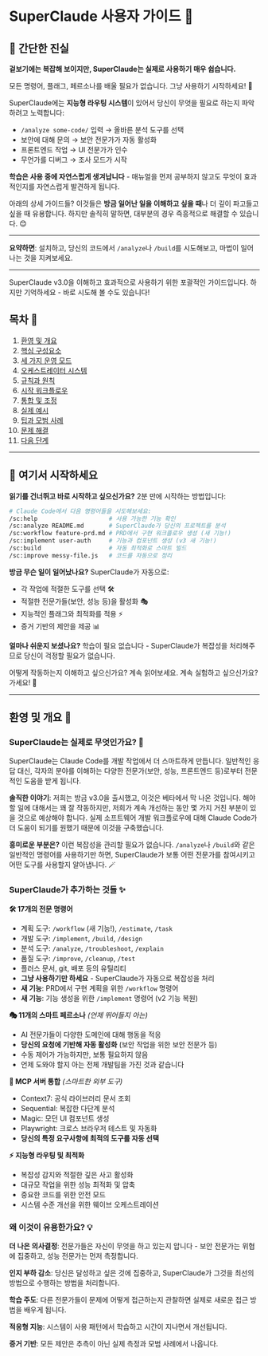# SuperClaude 사용자 가이드 🚀

## 🎯 간단한 진실

**겉보기에는 복잡해 보이지만, SuperClaude는 실제로 사용하기 매우 쉽습니다.**

모든 명령어, 플래그, 페르소나를 배울 필요가 없습니다. 그냥 사용하기 시작하세요! 🎈

SuperClaude에는 **지능형 라우팅 시스템**이 있어서 당신이 무엇을 필요로 하는지 파악하려고 노력합니다:
- `/analyze some-code/` 입력 → 올바른 분석 도구를 선택
- 보안에 대해 문의 → 보안 전문가가 자동 활성화
- 프론트엔드 작업 → UI 전문가가 인수
- 무언가를 디버그 → 조사 모드가 시작

**학습은 사용 중에 자연스럽게 생겨납니다** - 매뉴얼을 먼저 공부하지 않고도 무엇이 효과적인지를 자연스럽게 발견하게 됩니다.

아래의 상세 가이드들? 이것들은 **방금 일어난 일을 이해하고 싶을 때**나 더 깊이 파고들고 싶을 때 유용합니다. 하지만 솔직히 말하면, 대부분의 경우 즉흥적으로 해결할 수 있습니다. 😊

---

**요약하면**: 설치하고, 당신의 코드에서 `/analyze`나 `/build`를 시도해보고, 마법이 일어나는 것을 지켜보세요.

---

SuperClaude v3.0을 이해하고 효과적으로 사용하기 위한 포괄적인 가이드입니다. 하지만 기억하세요 - 바로 시도해 볼 수도 있습니다!

## 목차 📖

1. [환영 및 개요](#환영-및-개요-)
2. [핵심 구성요소](#핵심-구성요소-)
3. [세 가지 운영 모드](#세-가지-운영-모드-)
4. [오케스트레이터 시스템](#오케스트레이터-시스템-)
5. [규칙과 원칙](#규칙과-원칙-)
6. [시작 워크플로우](#시작-워크플로우-)
7. [통합 및 조정](#통합-및-조정-)
8. [실제 예시](#실제-예시-)
9. [팁과 모범 사례](#팁과-모범-사례-)
10. [문제 해결](#문제-해결--일반적인-문제들-)
11. [다음 단계](#다음-단계-)

---

## 🚀 여기서 시작하세요

**읽기를 건너뛰고 바로 시작하고 싶으신가요?** 2분 만에 시작하는 방법입니다:

```bash
# Claude Code에서 다음 명령어들을 시도해보세요:
/sc:help                    # 사용 가능한 기능 확인
/sc:analyze README.md       # SuperClaude가 당신의 프로젝트를 분석
/sc:workflow feature-prd.md # PRD에서 구현 워크플로우 생성 (새 기능!)
/sc:implement user-auth     # 기능과 컴포넌트 생성 (v3 새 기능!)
/sc:build                   # 자동 최적화로 스마트 빌드
/sc:improve messy-file.js   # 코드를 자동으로 정리
```

**방금 무슨 일이 일어났나요?** SuperClaude가 자동으로:
- 각 작업에 적절한 도구를 선택 🛠️
- 적절한 전문가들(보안, 성능 등)을 활성화 🎭
- 지능적인 플래그와 최적화를 적용 ⚡
- 증거 기반의 제안을 제공 📊

**얼마나 쉬운지 보셨나요?** 학습이 필요 없습니다 - SuperClaude가 복잡성을 처리해주므로 당신이 걱정할 필요가 없습니다.

어떻게 작동하는지 이해하고 싶으신가요? 계속 읽어보세요. 계속 실험하고 싶으신가요? 가세요! 🎯

---

## 환영 및 개요 👋

### SuperClaude는 실제로 무엇인가요? 🤔

SuperClaude는 Claude Code를 개발 작업에서 더 스마트하게 만듭니다. 일반적인 응답 대신, 각자의 분야를 이해하는 다양한 전문가(보안, 성능, 프론트엔드 등)로부터 전문적인 도움을 받게 됩니다.

**솔직한 이야기**: 저희는 방금 v3.0을 출시했고, 이것은 베타에서 막 나온 것입니다. 해야 할 일에 대해서는 꽤 잘 작동하지만, 저희가 계속 개선하는 동안 몇 가지 거친 부분이 있을 것으로 예상해야 합니다. 실제 소프트웨어 개발 워크플로우에 대해 Claude Code가 더 도움이 되기를 원했기 때문에 이것을 구축했습니다.

**흥미로운 부분은?** 이런 복잡성을 관리할 필요가 없습니다. `/analyze`나 `/build`와 같은 일반적인 명령어를 사용하기만 하면, SuperClaude가 보통 어떤 전문가를 참여시키고 어떤 도구를 사용할지 알아냅니다. 🪄

### SuperClaude가 추가하는 것들 ✨

**🛠️ 17개의 전문 명령어**
- 계획 도구: `/workflow` (새 기능!), `/estimate`, `/task`
- 개발 도구: `/implement`, `/build`, `/design`
- 분석 도구: `/analyze`, `/troubleshoot`, `/explain`
- 품질 도구: `/improve`, `/cleanup`, `/test`
- 플러스 문서, git, 배포 등의 유틸리티
- **그냥 사용하기만 하세요** - SuperClaude가 자동으로 복잡성을 처리
- **새 기능**: PRD에서 구현 계획을 위한 `/workflow` 명령어
- **새 기능**: 기능 생성을 위한 `/implement` 명령어 (v2 기능 복원)

**🎭 11개의 스마트 페르소나** *(언제 뛰어들지 아는)*
- AI 전문가들이 다양한 도메인에 대해 행동을 적응
- **당신의 요청에 기반해 자동 활성화** (보안 작업을 위한 보안 전문가 등)
- 수동 제어가 가능하지만, 보통 필요하지 않음
- 언제 도와야 할지 아는 전체 개발팀을 가진 것과 같습니다

**🔧 MCP 서버 통합** *(스마트한 외부 도구)*
- Context7: 공식 라이브러리 문서 조회
- Sequential: 복잡한 다단계 분석
- Magic: 모던 UI 컴포넌트 생성
- Playwright: 크로스 브라우저 테스트 및 자동화
- **당신의 특정 요구사항에 최적의 도구를 자동 선택**

**⚡ 지능형 라우팅 및 최적화**
- 복잡성 감지와 적절한 깊은 사고 활성화
- 대규모 작업을 위한 성능 최적화 및 압축
- 중요한 코드를 위한 안전 모드
- 시스템 수준 개선을 위한 웨이브 오케스트레이션

### 왜 이것이 유용한가요? 💡

**더 나은 의사결정**: 전문가들은 자신이 무엇을 하고 있는지 압니다 - 보안 전문가는 위협에 집중하고, 성능 전문가는 먼저 측정합니다.

**인지 부하 감소**: 당신은 달성하고 싶은 것에 집중하고, SuperClaude가 그것을 최선의 방법으로 수행하는 방법을 처리합니다.

**학습 주도**: 다른 전문가들이 문제에 어떻게 접근하는지 관찰하면 실제로 새로운 접근 방법을 배우게 됩니다.

**적응형 지능**: 시스템이 사용 패턴에서 학습하고 시간이 지나면서 개선됩니다.

**증거 기반**: 모든 제안은 추측이 아닌 실제 측정과 모범 사례에서 나옵니다.